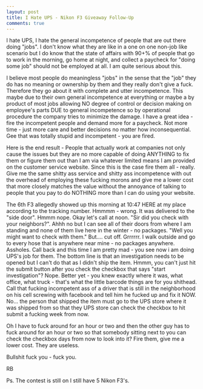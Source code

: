 ```yaml
---
layout: post
title: I Hate UPS - Nikon F3 Giveaway Follow-Up
comments: true
---
```

I hate UPS, I hate the general incompetence of people that are out there doing "jobs". I don't know what they are like in a one on one non-job like scenario but I do know that the state of affairs with 90+% of people that go to work in the morning, go home at night, and collect a paycheck for "doing some job" should not be employed at all. I am quite serious about this.

I believe most people do meaningless "jobs" in the sense that the "job" they do has no meaning or ownership by them and they really don't give a fuck. Therefore they go about it with complete and utter incompetence. This maybe due to their own general incompetence at everything or maybe a by product of most jobs allowing NO degree of control or decision making on employee's parts DUE to general incompetence so by operational procedure the company tries to minimize the damage. I have a great idea - fire the incompetent people and demand more for a paycheck. Not more time - just more care and better decisions no matter how inconsequential. Gee that was totally stupid and incompetent - you are fired.

Here is the end result - People that actually work at companies not only cause the issues but they are no more capable of doing ANYTHING to fix them or figure them out than I am via whatever limited means I am provided on the customer service website. Since this is the case fire them all - really. Give me the same shitty ass service and shitty ass incompetence with out the overhead of employing these fucking morons and give me a lower cost that more closely matches the value without the annoyance of talking to people that you pay to do NOTHING more than I can do using your website.

The 6th F3 allegedly showed up this morning at 10:47 HERE at my place according to the tracking number. Hmmmm - wrong. It was delivered to the "side door". Hmmm nope. Okay let's call at noon. "Sir did you check with your neighbors?". Ahhh no but I can see all of their doors from where I am standing and none of them live here in the winter - no packages. "Well you might want to check with them." But.... cut off. Grrrrrr. I walk outside and go to every hose that is anywhere near mine - no packages anywhere. Assholes. Call back and this time I am pretty mad - you see now i am doing UPS's job for them. The bottom line is that an investigation needs to be opened but I can't do that as I didn't ship the item. Hmmm, you can't just hit the submit button after you check the checkbox that says "start investigation"? Nope. Better yet - you knew exactly where it was, what office, what truck - that's what the little barcode things are for you shithead. Call that fucking incompetent ass of a driver that is still in the neighborhood on his cell screwing with facebook and tell him he fucked up and fix it NOW. No... the person that shipped the item must go to the UPS store where it was shipped from so that they UPS store can check the checkbox to hit submit a fucking week from now.

Oh I have to fuck around for an hour or two and then the other guy has to fuck around for an hour or two so that somebody sitting next to you can check the checkbox days from now to look into it? Fire them, give me a lower cost. They are useless.

Bullshit fuck you - fuck you.

RB

Ps. The contest is still on I still have 5 Nikon F3's.